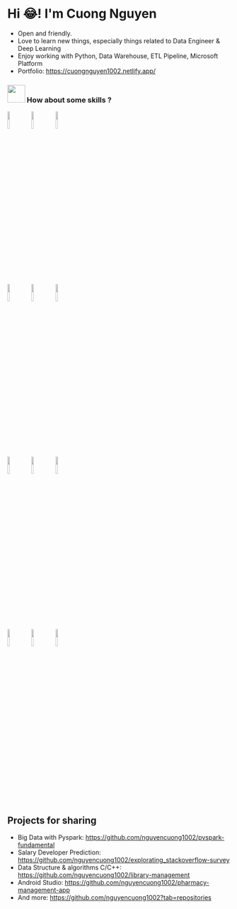 # Hi 😂! I'm Cuong Nguyen

- Open and friendly.
- Love to learn new things, especially things related to Data Engineer & Deep Learning
- Enjoy working with Python, Data Warehouse, ETL Pipeline, Microsoft Platform
- Portfolio: https://cuongnguyen1002.netlify.app/


### <img src="https://media.giphy.com/media/QX81mZCxbGlqFtxqYn/giphy.gif" width="40"> How about some skills ?

<p>
  <code><img width="10%" src=https://www.vectorlogo.zone/logos/python/python-ar21.svg></code>
  <code><img width="10%" src="https://www.vectorlogo.zone/logos/apache_spark/apache_spark-ar21.svg"></code>
  <code><img width="10%" src="https://www.vectorlogo.zone/logos/apache_kafka/apache_kafka-ar21.svg"></code>
  <br />
  <code><img width="10%" src="https://www.vectorlogo.zone/logos/postgresql/postgresql-ar21.svg"></code>
  <code><img width="10%" src="https://www.vectorlogo.zone/logos/microsoft_powerbi/microsoft_powerbi-ar21.svg"></code>
  <code><img width="10%" src="https://www.vectorlogo.zone/logos/microsoft_azure/microsoft_azure-ar21.svg"></code>
  <br />
  <code><img width="10%" src="https://www.vectorlogo.zone/logos/mongodb/mongodb-ar21.svg"></code>
  <code><img width="10%" src="https://www.vectorlogo.zone/logos/docker/docker-ar21.svg"></code>
  <code><img width="10%" src="https://www.vectorlogo.zone/logos/kubernetes/kubernetes-ar21.svg"></code> 
  <br />
  <code><img width="10%" src="https://www.vectorlogo.zone/logos/rabbitmq/rabbitmq-ar21.svg"></code>
  <code><img width="10%" src="https://www.vectorlogo.zone/logos/snowflake/snowflake-ar21.svg"></code>
  <code><img width="10%" src="https://www.vectorlogo.zone/logos/figma/figma-ar21.svg"></code>
  <br />
  
</p>

## Projects for sharing

- Big Data with Pyspark: https://github.com/nguyencuong1002/pyspark-fundamental
- Salary Developer Prediction: https://github.com/nguyencuong1002/explorating_stackoverflow-survey
- Data Structure & algorithms C/C++: https://github.com/nguyencuong1002/library-management
- Android Studio: https://github.com/nguyencuong1002/pharmacy-management-app
- And more: https://github.com/nguyencuong1002?tab=repositories
